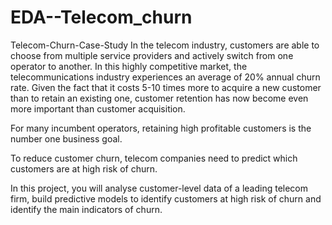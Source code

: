 # EDA--Telecom_churn
Telecom-Churn-Case-Study
In the telecom industry, customers are able to choose from multiple service providers and actively switch from one operator to another. In this highly competitive market, the telecommunications industry experiences an average of 20% annual churn rate. Given the fact that it costs 5-10 times more to acquire a new customer than to retain an existing one, customer retention has now become even more important than customer acquisition.

For many incumbent operators, retaining high profitable customers is the number one business goal.

To reduce customer churn, telecom companies need to predict which customers are at high risk of churn.

In this project, you will analyse customer-level data of a leading telecom firm, build predictive models to identify customers at high risk of churn and identify the main indicators of churn.
